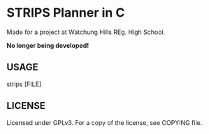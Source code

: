 STRIPS Planner in C
===================

Made for a project at Watchung Hills REg. High School.

__No longer being developed!__


USAGE
-----

strips [FILE]

LICENSE
-------
Licensed under GPLv3.  For a copy of the license, see COPYING file.

